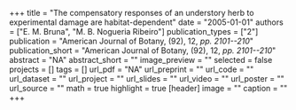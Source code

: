 +++
title = "The compensatory responses of an understory herb to experimental damage are habitat-dependent"
date = "2005-01-01"
authors = ["E. M. Bruna", "M. B. Nogueria Ribeiro"]
publication_types = ["2"]
publication = "American Journal of Botany, (92), 12, _pp. 2101--210_"
publication_short = "American Journal of Botany, (92), 12, _pp. 2101--210_"
abstract = "NA"
abstract_short = ""
image_preview = ""
selected = false
projects = []
tags = []
url_pdf = "NA"
url_preprint = ""
url_code = ""
url_dataset = ""
url_project = ""
url_slides = ""
url_video = ""
url_poster = ""
url_source = ""
math = true
highlight = true
[header]
image = ""
caption = ""
+++
